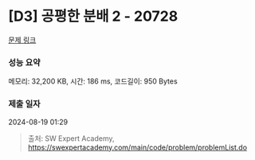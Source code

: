 # [D3] 공평한 분배 2 - 20728 

[문제 링크](https://swexpertacademy.com/main/code/problem/problemDetail.do?contestProbId=AY6cg0MKeVkDFAXt) 

### 성능 요약

메모리: 32,200 KB, 시간: 186 ms, 코드길이: 950 Bytes

### 제출 일자

2024-08-19 01:29



> 출처: SW Expert Academy, https://swexpertacademy.com/main/code/problem/problemList.do
